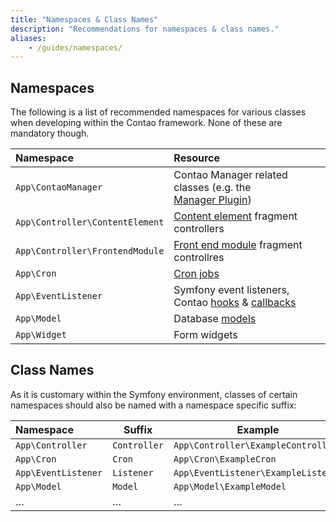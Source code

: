 ```yaml
---
title: "Namespaces & Class Names"
description: "Recommendations for namespaces & class names."
aliases:
    - /guides/namespaces/
---
```



## Namespaces

The following is a list of recommended namespaces for various classes when
developing within the Contao framework. None of these are mandatory though.

| Namespace                       | Resource                                                                                 |
|:--------------------------------|:-----------------------------------------------------------------------------------------|
| `App\ContaoManager `            | Contao&nbsp;Manager related classes (e.g. the [Manager&nbsp;Plugin][1])                  |
| `App\Controller\ContentElement` | [Content element][2] fragment controllers                                                |
| `App\Controller\FrontendModule` | [Front end module][3] fragment controllres                                               |
| `App\Cron`                      | [Cron jobs][4]                                                                           |
| `App\EventListener`             | Symfony&nbsp;event&nbsp;listeners, Contao&nbsp;[hooks][5]&nbsp;&amp;&nbsp;[callbacks][6] |
| `App\Model`                     | Database [models][7]                                                                     |
| `App\Widget`                    | Form widgets                                                                             |


## Class Names

As it is customary within the Symfony environment, classes of certain namespaces
should also be named with a namespace specific suffix:

| Namespace           | Suffix       | Example                            |
|:--------------------|--------------|------------------------------------|
| `App\Controller`    | `Controller` | `App\Controller\ExampleController` |
| `App\Cron`          | `Cron`       | `App\Cron\ExampleCron`             |
| `App\EventListener` | `Listener`   | `App\EventListener\ExampleListener`|
| `App\Model`         | `Model`      | `App\Model\ExampleModel`           |
| …                   | …            | …                                  |


[1]: /framework/managed-edition/manager-plugin/
[2]: /framework/content-elements/
[3]: /framework/front-end-modules/
[4]: /framework/cron/
[5]: /framework/hooks/
[6]: /framework/dca/#registering-callbacks
[7]: /framework/models/
